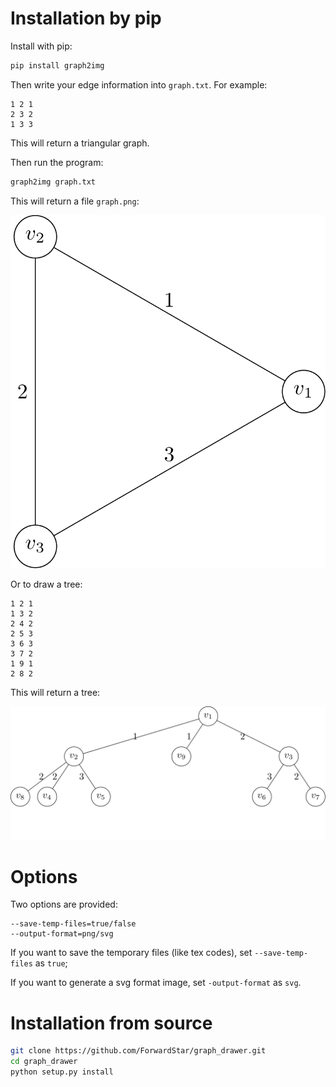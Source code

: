 # Installation by pip

Install with pip:
```sh
pip install graph2img
```

Then write your edge information into ``graph.txt``. For example:
```
1 2 1
2 3 2
1 3 3
```

This will return a triangular graph.

Then run the program:
```sh
graph2img graph.txt
```

This will return a file ``graph.png``:

![](https://raw.githubusercontent.com/ForwardStar/graph_drawer/main/graph.png)

Or to draw a tree:
```
1 2 1
1 3 2
2 4 2
2 5 3
3 6 3
3 7 2
1 9 1
2 8 2
```

This will return a tree:

![](https://github.com/ForwardStar/graph_drawer/blob/main/graph_tree.png)

# Options

Two options are provided:
```
--save-temp-files=true/false
--output-format=png/svg
```

If you want to save the temporary files (like tex codes), set ``--save-temp-files`` as ``true``;

If you want to generate a svg format image, set ``-output-format`` as ``svg``.

# Installation from source

```sh
git clone https://github.com/ForwardStar/graph_drawer.git
cd graph_drawer
python setup.py install
```